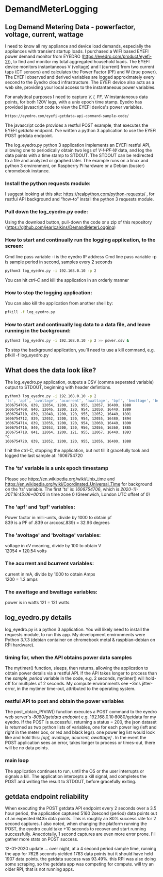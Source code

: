 # DemandMeterLogging
## Log Demand Metering Data - powerfactor, voltage, current, wattage

I need to know all my appliance and device load demands, especially the appliances with transient startup loads. I purchased a WIFI based EYEFI power demand monitor from EYEDRO (https://eyedro.com/product/eyefi-2/), to find and monitor my total aggregated household loads. The EYEFI device monitors instantaneous V (voltage) and I (current) from two current taps (CT sensors) and calculates the Power Factor (PF) and W (true power). The EYEFI observed and derived variables are logged approximately every second to the Eyedro cloud infrastructure. The EYEFI device also acts as a web site, providing your local access to the instantaneous power variables.

For analytical purposes I need to capture *V, I, PF, W* instantaneous data points, for both 120V legs, with a unix epoch time stamp. Eyedro has provided javascript code to view the EYEFI device's power variables.
```bash
https://eyedro.com/eyefi-getdata-api-command-sample-code/ 
```

The javascript code provides a restful POST example, that executes the EYEFI *getdata* endpoint. I’ve written a python 3 application to use the EYEFI POST getdata endpoint.

The log_eyedro.py python 3 application implements an EYEFI restful API, allowing one to periodically obtain two legs of *V-I-PF-W* data, and log the data points with a time stamp to STDOUT. The STDOUT can be redirected to a file and analyzed or graphed later. The example runs on a linux and python 3 environment, on Raspberry Pi hardware or a Debian (buster) chromebook instance.
 
### Install the python requests module:
I suggest looking at this site: https://realpython.com/python-requests/ , for restful API background and “how-to” install the python 3 requests module.

### Pull down the log_eyedro.py code:
Using the download button, pull-down the code or a zip of this repository (https://github.com/jearlcalkins/DemandMeterLogging)

### How to start and continually run the logging application, to the screen:

Cmd line pass variable -i is the eyedro IP address
Cmd line pass variable -p is sample period in second, samples every 2 seconds
```bash
python3 log_eyedro.py -i 192.168.0.10 -p 2
```
You can hit *ctrl-C* and kill the application in an orderly manner

### How to stop the logging application:

You can also kill the application from another shell by:
```bash
pfkill -f log_eyedro.py
```

### How to start and continually log data to a data file, and leave running in the background:
```bash
python3 log_eyedro.py -i 192.168.0.10 -p 2 >> power.csv &
```
To stop the background application, you’ll need to use a kill command, e.g. pfkill -f log_eyedro.py

## What does the data look like?
The log_eyedro.py application, outputs a CSV (comma seperated variable) output to STDOUT, beginning with header defintions.

```bash
python3 log_eyedro.py -i 192.168.0.10 -p 2
'ts', 'apf', 'avoltage', 'acurrent', 'awattage', 'bpf', 'bvoltage', 'bcurrent', 'bwattage'
1606754706, 839, 12054, 1200, 120, 955, 12057, 16400, 1888
1606754708, 840, 12046, 1200, 120, 954, 12050, 16440, 1889
1606754710, 839, 12048, 1200, 120, 955, 12052, 16440, 1891
1606754712, 839, 12052, 1200, 120, 954, 12055, 16480, 1894
1606754714, 839, 12056, 1200, 120, 954, 12060, 16440, 1890
1606754716, 840, 12053, 1200, 120, 956, 12056, 16360, 1885
1606754718, 841, 12064, 1200, 121, 955, 12067, 16440, 1893
^C
1606754720, 839, 12052, 1200, 120, 955, 12056, 16400, 1888
```
I hit the ctrl-C, stopping the application, but not till it gracefully took and logged the last sample at: 1606754720

### The 'ts' variable is a unix epoch timestamp
Please see https://en.wikipedia.org/wiki/Unix_time and https://en.wikipedia.org/wiki/Coordinated_Universal_Time for background on the 'ts' variable. The first 'ts' is: *1606754706*, which is *2020-11-30T16:45:06+00:00* in time zone 0 (Greenwich, London UTC offset of 0)

### The 'apf' and 'bpf' variables:
Power factor in milli-units, divide by 1000 to obtain pf  
839 is a PF of .839 or arccos(.839) = 32.96 degrees

### The 'avoltage' and 'bvoltage' variables:
voltage in cV meaning, divide by 100 to obtain V  
12054 = 120.54 volts

### The acurrent and bcurrent variables:
current in mA, divide by 1000 to obtain Amps  
1200 = 1.2 amps

### The awattage and bwattage variables:
power is in watts
121 = 121 watts 

## log_eyedro.py details

log_eyedro.py is a python 3 application. You will likely need to install the requests module, to run this app. My development environments were Python 3.7.3 (debian container on chromebook metal & raspbian-debian on RPi hardware).  

### timing for, when the API obtains power data samples
The mytimer() function, sleeps, then returns, allowing the application to obtain power details via a restful API. If the API takes longer to process than the *sample_period* variable in the code, e.g. 2 seconds, mytimer() will hold-off for multiples of 2 seconds. My compute environments see ~3ms jitter-error, in the mytimer time-out, attributed to the operating system.

### restful API to post and obtain the power variables
The post_obtain_PfVIW() function executes a POST command to the eyedro web server's *:8080/getdata endpoint* e.g. 192.168.0.10:8080/getdata for my eyedro. If the POST is successful, returning a status = 200, the json dataset is returned as two python lists of variables, one for each power leg (left and right in the meter box, or red and black legs). one power leg list would look like and hold this: *[apf, avoltage, acurrent, awattage]* . In the event the POST application sees an error, takes longer to process or times-out, there will be no data points.

### main loop
The application continues to run, until the OS or the user interrupts or signals a kill. The application intercepts a kill signal, and completes the POST and writing the result to STDOUT, before gracefully exiting.

## getdata endpoint reliability
When executing the POST getdata API endpoint every 2 seconds over a 3.5 hour period, the application captured 5160 2second (period) data points out of an expected 6435 data points. This is roughly an 80% success rate for 2 second captures. I also noted, when changing the platform running the POST, the eyedro could take +10 seconds to recover and start running successfully. Anecdotally, 1 second captures are even more error prone. I'll gather more stats on POST success.

12-01-2020 update ... over night, at a 4 second period sample time, running the app for 7628 seconds yielded 1783 data points but it should have held 1907 data points. the getdata success was 93.49%. this RPI was also doing some scraping, so the getdata app was competing for compute. will try an older RPI, that is not running apps.


